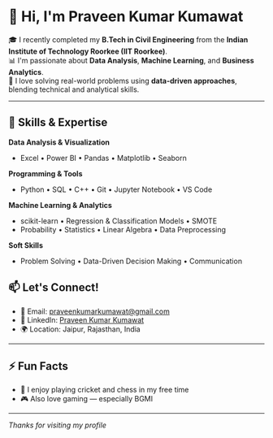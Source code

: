 # 👋 Hi, I'm Praveen Kumar Kumawat

🎓 I recently completed my **B.Tech in Civil Engineering** from the **Indian Institute of Technology Roorkee (IIT Roorkee)**.  
📊 I'm passionate about **Data Analysis**, **Machine Learning**, and **Business Analytics**.  
🚀 I love solving real-world problems using **data-driven approaches**, blending technical and analytical skills.

---

## 🧠 Skills & Expertise

**Data Analysis & Visualization**  
- Excel • Power BI • Pandas • Matplotlib • Seaborn

**Programming & Tools**  
- Python • SQL • C++ • Git • Jupyter Notebook • VS Code

**Machine Learning & Analytics**  
- scikit-learn • Regression & Classification Models • SMOTE  
- Probability • Statistics • Linear Algebra • Data Preprocessing

**Soft Skills**  
- Problem Solving • Data-Driven Decision Making • Communication

## 📫 Let's Connect!

- 📧 Email: praveenkumarkumawat@gmail.com  
- 💼 LinkedIn: [Praveen Kumar Kumawat](http://www.linkedin.com/in/praveen-kumawat-25404325b)  
- 🌍 Location: Jaipur, Rajasthan, India

---

## ⚡ Fun Facts

- 🏏 I enjoy playing cricket and chess in my free time  
- 🎮 Also love gaming — especially BGMI  

---

*Thanks for visiting my profile*


<!--
**praveenkumarkumawat/praveenkumarkumawat** is a ✨ _special_ ✨ repository because its `README.md` (this file) appears on your GitHub profile.

Here are some ideas to get you started:

- 🔭 I’m currently working on ...
- 🌱 I’m currently learning ...
- 👯 I’m looking to collaborate on ...
- 🤔 I’m looking for help with ...
- 💬 Ask me about ...
- 📫 How to reach me: ...
- 😄 Pronouns: ...
- ⚡ Fun fact: ...
-->
